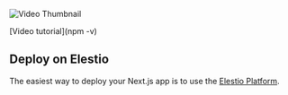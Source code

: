 ![Video Thumbnail](https://img.youtube.com/vi/_bi4Ol0QEL4/maxresdefault.jpg)

[Video tutorial](npm -v)


## Deploy on Elestio

The easiest way to deploy your Next.js app is to use the [Elestio Platform](https://ellest.io).

